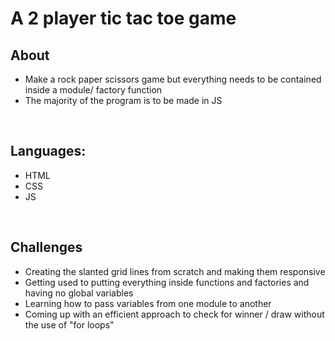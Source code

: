 <h1> A 2 player tic tac toe game </h1>

<h2>About</h2>
<ul>
    <li>Make a rock paper scissors game but everything needs to be contained inside a module/ factory function</li>
    <li>The majority of the program is to be made in JS</li>
</ul>
<br>
<h2>Languages:</h2>
<ul>
    <li>HTML</li>
    <li>CSS</li>
    <li>JS</li>
</ul>
<br>
<h2>Challenges</h2>
<ul>
    <li>Creating the slanted grid lines from scratch and making them responsive</li>
     <li>Getting used to putting everything inside functions and factories and having no global variables</li>
    <li> Learning how to pass variables from one module to another</li>
    <li>Coming up with an efficient approach to check for winner / draw without the use of "for loops"</li>
</ul>

